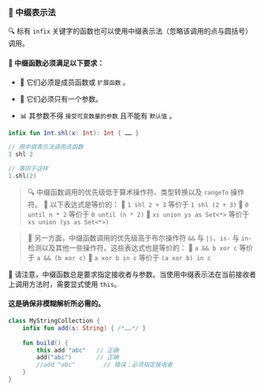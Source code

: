  
### 🌟 中缀表示法

🔍 标有 `infix` 关键字的函数也可以使用中缀表示法（忽略该调用的点与圆括号）调用。

#### 🚀 中缀函数必须满足以下要求：

* 🔧 它们必须是成员函数或 `扩展函数` 。

* 🎯 它们必须只有一个参数。

* 📊 其参数不得 `接受可变数量的参数` 且不能有 `默认值` 。

```kotlin
infix fun Int.shl(x: Int): Int { …… }

// 用中缀表示法调用该函数
1 shl 2

// 等同于这样
1.shl(2)
```

> 🔍 中缀函数调用的优先级低于算术操作符、类型转换以及 `rangeTo` 操作符。
> 🌟 以下表达式是等价的：
> 🍎 `1 shl 2 + 3` 等价于 `1 shl (2 + 3)`
> 🍐 `0 until n * 2` 等价于 `0 until (n * 2)`
> 🍊 `xs union ys as Set<*>` 等价于 `xs union (ys as Set<*>)`

> 🔮 另一方面，中缀函数调用的优先级高于布尔操作符 `&&` 与 `||`、`is-` 与 `in-` 检测以及其他一些操作符。这些表达式也是等价的：
> 🍋 `a && b xor c` 等价于 `a && (b xor c)`
> 🍌 `a xor b in c` 等价于 `(a xor b) in c`


🚨 请注意，中缀函数总是要求指定接收者与参数。当使用中缀表示法在当前接收者上调用方法时，需要显式使用 `this`。

#### 这是确保非模糊解析所必需的。

```kotlin
class MyStringCollection {
    infix fun add(s: String) { /*……*/ }
    
    fun build() {
        this add "abc"   // 正确
        add("abc")       // 正确
        //add "abc"        // 错误：必须指定接收者
    }
}
```
